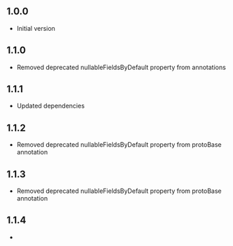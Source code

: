 ## 1.0.0

- Initial version

## 1.1.0

- Removed deprecated nullableFieldsByDefault property from annotations

## 1.1.1

- Updated dependencies

## 1.1.2

- Removed deprecated nullableFieldsByDefault property from protoBase annotation

## 1.1.3

- Removed deprecated nullableFieldsByDefault property from protoBase annotation

## 1.1.4

- 